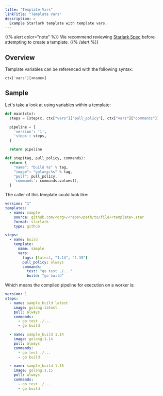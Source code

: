 ```yaml
---
title: "Template Vars"
linkTitle: "Template Vars"
description: >
  Example Starlark template with template vars.
---
```


{{% alert color="note" %}}
We recommend reviewing [Starlark Spec](https://github.com/bazelbuild/starlark/blob/master/spec.md) before attempting to create a template.
{{% /alert %}}

## Overview

Template variables can be referenced with the following syntax:

`ctx['vars'][<name>]`

## Sample

Let's take a look at using variables within a template:

```python
def main(ctx):
  steps = [step(x, ctx["vars"]["pull_policy"], ctx["vars"]["commands"]) for x in ctx["vars"]["tags"]]

  pipeline = {
    'version': '1',
    'steps': steps,
  }

  return pipeline

def step(tag, pull_policy, commands):
  return {
    "name": "build %s" % tag,
    "image": "golang:%s" % tag,
    "pull": pull_policy,
    'commands': commands.values(),
  }
```

The caller of this template could look like:

```yaml
version: "1"
templates:
  - name: sample
    source: github.com/<org>/<repo>/path/to/file/<template>.star
    format: starlark
    type: github

steps:
  - name: build
    template:
      name: sample
      vars:
        tags: [latest, "1.14", "1.15"]
        pull_policy: always
        commands:
          test: "go test ./..."
          build: "go build"
```

Which means the compiled pipeline for execution on a worker is:

```yaml
version: 1
steps:
  - name: sample_build latest
    image: golang:latest
    pull: always
    commands:
      - go test ./...
      - go build

  - name: sample_build 1.14
    image: golang:1.14
    pull: always
    commands:
      - go test ./...
      - go build

  - name: sample_build 1.15
    image: golang:1.15
    pull: always
    commands:
      - go test ./...
      - go build
```
